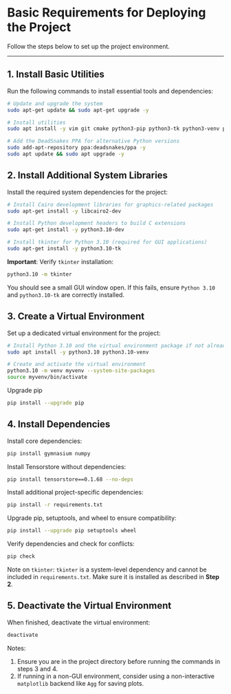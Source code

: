 # Basic Requirements for Deploying the Project

Follow the steps below to set up the project environment.

---

## 1. Install Basic Utilities

Run the following commands to install essential tools and dependencies:

```bash
# Update and upgrade the system
sudo apt-get update && sudo apt-get upgrade -y

# Install utilities
sudo apt install -y vim git cmake python3-pip python3-tk python3-venv pipx

# Add the DeadSnakes PPA for alternative Python versions
sudo add-apt-repository ppa:deadsnakes/ppa -y
sudo apt update && sudo apt upgrade -y
```

## 2. Install Additional System Libraries

Install the required system dependencies for the project:

```bash
# Install Cairo development libraries for graphics-related packages
sudo apt-get install -y libcairo2-dev

# Install Python development headers to build C extensions
sudo apt-get install -y python3.10-dev

# Install tkinter for Python 3.10 (required for GUI applications)
sudo apt-get install -y python3.10-tk
```

**Important**: Verify `tkinter` installation:

```bash
python3.10 -m tkinter
```
You should see a small GUI window open. If this fails, ensure `Python 3.10` and `python3.10-tk` are correctly installed.


## 3. Create a Virtual Environment

Set up a dedicated virtual environment for the project:

```bash
# Install Python 3.10 and the virtual environment package if not already installed
sudo apt install -y python3.10 python3.10-venv

# Create and activate the virtual environment
python3.10 -m venv myvenv --system-site-packages
source myvenv/bin/activate
```

Upgrade pip
```bash
pip install --upgrade pip
```

## 4. Install Dependencies

Install core dependencies:

```bash
pip install gymnasium numpy
```

Install Tensorstore without dependencies:

```bash
pip install tensorstore==0.1.68 --no-deps
```

Install additional project-specific dependencies:

```bash
pip install -r requirements.txt
```

Upgrade pip, setuptools, and wheel to ensure compatibility:

```bash
pip install --upgrade pip setuptools wheel
```

Verify dependencies and check for conflicts:

```bash
pip check
```
Note on `tkinter`: 
`tkinter` is a system-level dependency and cannot be included in `requirements.txt`. Make sure it is installed as described in **Step 2**.

## 5. Deactivate the Virtual Environment

When finished, deactivate the virtual environment:

```bash
deactivate
```

Notes: 
1. Ensure you are in the project directory before running the commands in steps 3 and 4.
2. If running in a non-GUI environment, consider using a non-interactive `matplotlib` backend like `Agg` for saving plots.
